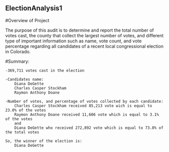 ## ElectionAnalysis1

#Overview of Project

The purpose of this audit is to determine and report the total number of votes cast, the county that collect the largest number of votes, and different type of important information such as name, vote count, and vote percentage regarding all candidates of a recent local congressional  election in Colorado.


#Summary:

    -369,711 votes cast in the election
    
    -Candidates name:
        Diana DeGette
        Charles Casper Stockham
        Raymon Anthony Doane
        
    -Number of votes, and percentage of votes collected by each candidate:
        Charles Casper Stockham received 85,213 vote wich is equal to 23.0% of the votes
        Raymon Anthony Doane received 11,606 vote which is equal to 3.1% of the votes
        and
        Diana DeGette who received 272,892 vote which is equal to 73.8% of the total votes
        
    So, the winner of the election is:
        Diana DeGette

